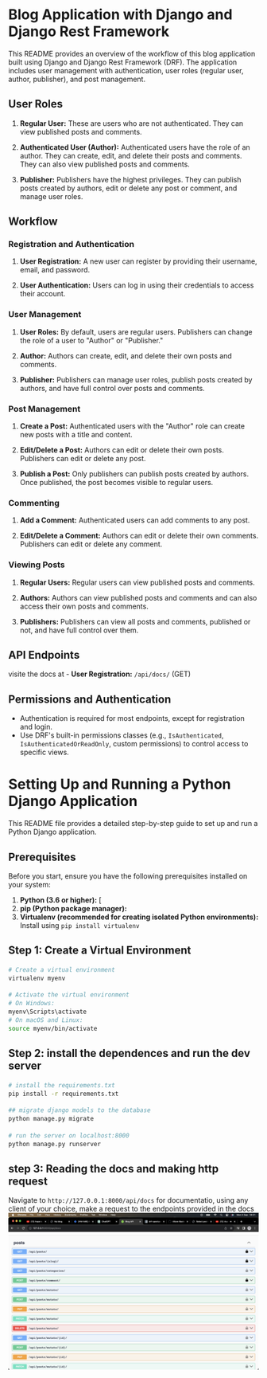 # Blog Application with Django and Django Rest Framework

This README provides an overview of the workflow of this blog application built using Django and Django Rest Framework (DRF). The application includes user management with authentication, user roles (regular user, author, publisher), and post management.

## User Roles

1. **Regular User:** These are users who are not authenticated. They can view published posts and comments.

2. **Authenticated User (Author):** Authenticated users have the role of an author. They can create, edit, and delete their posts and comments. They can also view published posts and comments.

3. **Publisher:** Publishers have the highest privileges. They can publish posts created by authors, edit or delete any post or comment, and manage user roles.

## Workflow

### Registration and Authentication

1. **User Registration:** A new user can register by providing their username, email, and password.

2. **User Authentication:** Users can log in using their credentials to access their account.

### User Management

1. **User Roles:** By default, users are regular users. Publishers can change the role of a user to "Author" or "Publisher."

2. **Author:** Authors can create, edit, and delete their own posts and comments.

3. **Publisher:** Publishers can manage user roles, publish posts created by authors, and have full control over posts and comments.

### Post Management

1. **Create a Post:** Authenticated users with the "Author" role can create new posts with a title and content.

2. **Edit/Delete a Post:** Authors can edit or delete their own posts. Publishers can edit or delete any post.

3. **Publish a Post:** Only publishers can publish posts created by authors. Once published, the post becomes visible to regular users.

### Commenting

1. **Add a Comment:** Authenticated users can add comments to any post.

2. **Edit/Delete a Comment:** Authors can edit or delete their own comments. Publishers can edit or delete any comment.

### Viewing Posts

1. **Regular Users:** Regular users can view published posts and comments.

2. **Authors:** Authors can view published posts and comments and can also access their own posts and comments.

3. **Publishers:** Publishers can view all posts and comments, published or not, and have full control over them.

## API Endpoints

visite the docs at - **User Registration:** `/api/docs/` (GET)

## Permissions and Authentication

- Authentication is required for most endpoints, except for registration and login.
- Use DRF's built-in permissions classes (e.g., `IsAuthenticated`, `IsAuthenticatedOrReadOnly`, custom permissions) to control access to specific views.

# Setting Up and Running a Python Django Application

This README file provides a detailed step-by-step guide to set up and run a Python Django application.

## Prerequisites

Before you start, ensure you have the following prerequisites installed on your system:

1. **Python (3.6 or higher):** [
2. **pip (Python package manager):**
3. **Virtualenv (recommended for creating isolated Python environments):** Install using `pip install virtualenv`

## Step 1: Create a Virtual Environment

```bash
# Create a virtual environment
virtualenv myenv

# Activate the virtual environment
# On Windows:
myenv\Scripts\activate
# On macOS and Linux:
source myenv/bin/activate
```

## Step 2: install the dependences and run the dev server

```bash
# install the requirements.txt
pip install -r requirements.txt

## migrate django models to the database
python manage.py migrate

# run the server on localhost:8000
python manage.py runserver
```

## step 3: Reading the docs and making http request

Navigate to `http://127.0.0.1:8000/api/docs` for documentatio, using any client of your choice, make a request to the endpoints provided in the docs
![Preview](./api.png)
